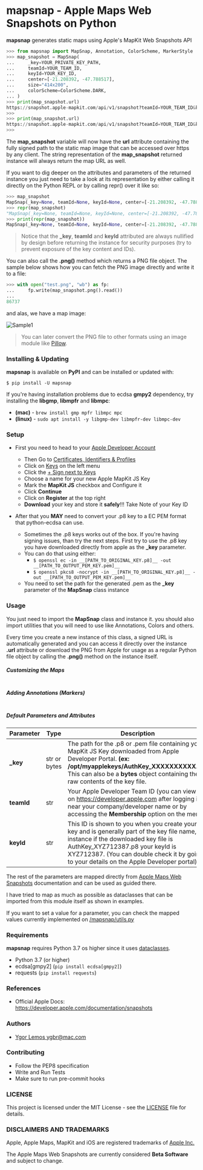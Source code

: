 # mapsnap - Apple Maps Web Snapshots on Python

**mapsnap** generates static maps using Apple's MapKit Web Snapshots API

```python
>>> from mapsnap import MapSnap, Annotation, ColorScheme, MarkerStyle
>>> map_snapshot = MapSnap(
...     _key=YOUR_PRIVATE_KEY_PATH,
...     teamId=YOUR_TEAM_ID,
...     keyId=YOUR_KEY_ID,
...     center=[-21.208392, -47.788517],
...     size="414x200",
...     colorScheme=ColorScheme.DARK,
... )
>>> print(map_snapshot.url)
https://snapshot.apple-mapkit.com/api/v1/snapshot?teamId=YOUR_TEAM_ID&keyId=YOUR_KEY_ID&center=-21.208392%2C-47.788517&size=414x200&scale=2&colorScheme=dark&lang=en-US&signature=A_DYNAMIC_SIGNATURE_GENERATED_AUTOMATICALLY_BY_THIS_MODULE
>>>
>>> print(map_snapshot.url)
https://snapshot.apple-mapkit.com/api/v1/snapshot?teamId=YOUR_TEAM_ID&keyId=YOUR_KEY_ID&center=-21.208392%2C-47.788517&size=414x200&scale=2&colorScheme=dark&lang=en-US&signature=A_DYNAMIC_SIGNATURE_GENERATED_AUTOMATICALLY_BY_THIS_MODULE
>>>
```

The **map_snapshot** variable will now have the **url** attribute containing the fully signed path to the static map image that can be accessed over https by any client. The string representation of the **map_snapshot** returned instance will always return the map URL as well.

If you want to dig deeper on the attributes and parameters of the returned instance you just need to take a look at its representation by either calling it directly on the Python REPL or by calling repr() over it like so:

```python
>>> map_snapshot
MapSnap(_key=None, teamId=None, keyId=None, center=[-21.208392, -47.788517], z=None, spn=None, size='414x200', scale=2, t=None, colorScheme=<ColorScheme.DARK: 'dark'>, poi=None, lang='en-US', annotations=None, overlays=None, referer=None, expires=None, imgs=None)
>>> repr(map_snapshot)
"MapSnap(_key=None, teamId=None, keyId=None, center=[-21.208392, -47.788517], z=None, spn=None, size='414x200', scale=2, t=None, colorScheme=<ColorScheme.DARK: 'dark'>, poi=None, lang='en-US', annotations=None, overlays=None, referer=None, expires=None, imgs=None)"
>>> print(repr(map_snapshot))
MapSnap(_key=None, teamId=None, keyId=None, center=[-21.208392, -47.788517], z=None, spn=None, size='414x200', scale=2, t=None, colorScheme=<ColorScheme.DARK: 'dark'>, poi=None, lang='en-US', annotations=None, overlays=None, referer=None, expires=None, imgs=None)
```

> Notice that the **\_key**, **teamId** and **keyId** attributed are always nullified by design before returning the instance for security purposes (try to prevent exposure of the key content and IDs).

You can also call the **.png()** method which returns a PNG file object.
The sample below shows how you can fetch the PNG image directly and write it to a file:

```python
>>> with open("test.png", "wb") as fp:
...     fp.write(map_snapshot.png().read())
...
86737
```

and alas, we have a map image:

![Sample1](/docs/img/sample1.png)

> You can later convert the PNG file to other formats using an image module like [Pillow](https://pypi.org/project/Pillow/).

### Installing & Updating

**mapsnap** is available on **PyPI** and can be installed or updated with:

```shell
$ pip install -U mapsnap
```

If you're having installation problems due to ecdsa **gmpy2** dependency, try installing the **libgmp**, **libmpfr** and **libmpc**:

-   **(mac)** - `brew install gmp mpfr libmpc mpc`
-   **(linux)** - `sudo apt install -y libgmp-dev libmpfr-dev libmpc-dev`

### Setup

-   First you need to head to your [Apple Developer Account](https://developer.apple.com/account/)

    -   Then Go to [Certificates, Identifiers & Profiles](https://developer.apple.com/account/resources/certificates/list)
    -   Click on [Keys](https://developer.apple.com/account/resources/authkeys/list) on the left menu
    -   Click the [+ Sign next to Keys](https://developer.apple.com/account/resources/authkeys/add)
    -   Choose a name for your new Apple MapKit JS Key
    -   Mark the **MapKit JS** checkbox and Configure it
    -   Click **Continue**
    -   Click on **Register** at the top right
    -   **Download** your key and store it **safely**!!! Take Note of your Key ID

-   After that you **MAY** need to convert your .p8 key to a EC PEM format that python-ecdsa can use.
    -   Sometimes the .p8 keys works out of the box. If you're having signing issues, than try the next steps. First try to use the .p8 key you have downloaded directly from apple as the **\_key** parameter.
    -   You can do that using either:
        -   `$ openssl ec -in __[PATH_TO_ORIGINAL_KEY.p8]__ -out __[PATH_TO_OUTPUT_PEM_KEY.pem]__`
        -   `$ openssl pkcs8 -nocrypt -in __[PATH_TO_ORIGINAL_KEY.p8]__ -out __[PATH_TO_OUTPUT_PEM_KEY.pem]__`
    -   You need to set the path for the generated .pem as the **\_key** parameter of the **MapSnap** class instance

### Usage

You just need to import the **MapSnap** class and instance it. you should also import utilities that you will need to use like Annotations, Colors and others.

Every time you create a new instance of this class, a signed URL is automatically generated and you can access it directly over the instance **.url** attribute or download the PNG from Apple for usage as a regular Python file object by calling the **.png()** method on the instance itself.

##### Customizing the Maps

```python

```

##### Adding Annotations (Markers)

```python

```

##### Default Parameters and Attributes

| Parameter  | Type         | Description                                                                                                                                                                                                                                                            |
| ---------- | ------------ | ---------------------------------------------------------------------------------------------------------------------------------------------------------------------------------------------------------------------------------------------------------------------- |
| **\_key**  | str or bytes | The path for the .p8 or .pem file containing your MapKit JS Key downloaded from Apple Developer Portal. **(ex: /opt/myapplekeys/AuthKey_XXXXXXXXXX.p8)** <br> This can also be a **bytes** object containing the raw contents of the key file.                         |
| **teamId** | str          | Your Apple Developer Team ID (you can view it on https://developer.apple.com after logging in near your company/developer name or by accessing the **Membership** option on the menu)                                                                                  |
| **keyId**  | str          | This ID is shown to you when you create your key and is generally part of the key file name, for instance if the downloaded key file is AuthKey_XYZ712387.p8 your keyId is XYZ712387. (You can double check it by going to your details on the Apple Developer portal) |

The rest of the parameters are mapped directly from [Apple Maps Web Snapshots](https://developer.apple.com/documentation/snapshots) documentation and can be used as guided there.

I have tried to map as much as possible as dataclasses that can be imported from this module itself as shown in examples.

If you want to set a value for a parameter, you can check the mapped values currently implemented on [/mapsnap/utils.py](https://github.com/ygbr/mapsnap/blob/master/mapsnap/utils.py)

### Requirements

**mapsnap** requires Python 3.7 os higher since it uses [dataclasses](https://docs.python.org/3/library/dataclasses.html).

-   Python 3.7 (or higher)
-   ecdsa[gmpy2] (`pip install ecdsa[gmpy2]`)
-   requests (`pip install requests`)

### References

-   Official Apple Docs: https://developer.apple.com/documentation/snapshots

### Authors

-   [Ygor Lemos <ygbr@mac.com>](https://ygor.dev)

### Contributing

-   Follow the PEP8 specification
-   Write and Run Tests
-   Make sure to run pre-commit hooks

### LICENSE

This project is licensed under the MIT License - see the [LICENSE](LICENSE) file for details.

### DISCLAIMERS AND TRADEMARKS

Apple, Apple Maps, MapKit and iOS are registered trademarks of [Apple Inc.](https://apple.com)

The Apple Maps Web Snapshots are currently considered **Beta Software** and subject to change.
